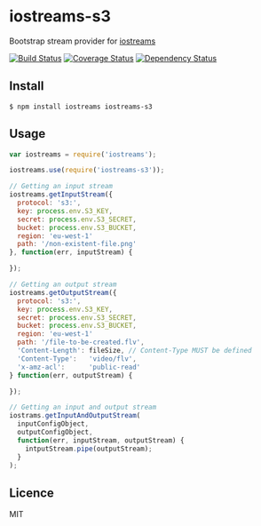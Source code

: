 # iostreams-s3

Bootstrap stream provider for [iostreams](https://github.com/webcast-io/iostreams)

[![Build Status](https://travis-ci.org/webcast-io/iostreams-s3.png)](https://travis-ci.org/webcast-io/iostreams-s3?branch=master)
[![Coverage Status](https://coveralls.io/repos/webcast-io/iostreams-s3/badge.png?branch=master)](https://coveralls.io/r/webcast-io/iostreams-s3?branch=master)
[![Dependency Status](https://david-dm.org/webcast-io/iostreams-s3.png?theme=shields.io)](https://david-dm.org/webcast-io/iostreams-s3)

## Install

    $ npm install iostreams iostreams-s3

## Usage

```js
var iostreams = require('iostreams');

iostreams.use(require('iostreams-s3'));

// Getting an input stream
iostreams.getInputStream({
  protocol: 's3:',
  key: process.env.S3_KEY,
  secret: process.env.S3_SECRET,
  bucket: process.env.S3_BUCKET,
  region: 'eu-west-1'
  path: '/non-existent-file.png'
}, function(err, inputStream) {

});

// Getting an output stream
iostreams.getOutputStream({
  protocol: 's3:',
  key: process.env.S3_KEY,
  secret: process.env.S3_SECRET,
  bucket: process.env.S3_BUCKET,
  region: 'eu-west-1'
  path: '/file-to-be-created.flv',
  'Content-Length': fileSize, // Content-Type MUST be defined
  'Content-Type':   'video/flv',
  'x-amz-acl':      'public-read'
} function(err, outputStream) {

});

// Getting an input and output stream
iostrams.getInputAndOutputStream(
  inputConfigObject,
  outputConfigObject,
  function(err, inputStream, outputStream) {
    intputStream.pipe(outputStream);
  }
);
```

## Licence

MIT